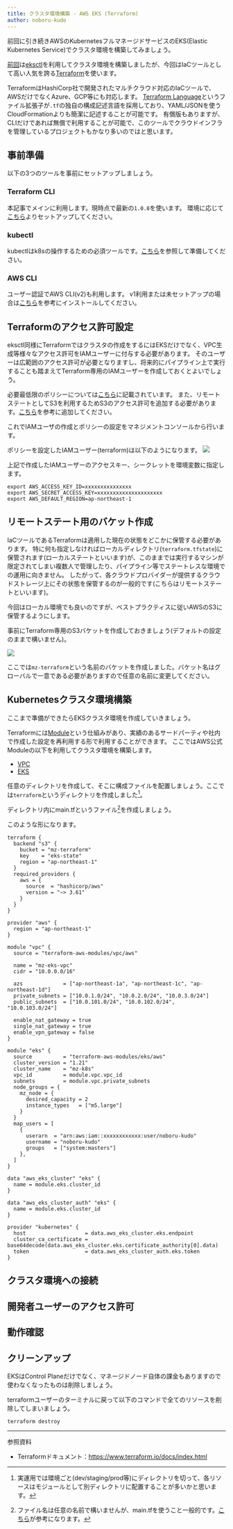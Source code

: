 ```yaml
---
title: クラスタ環境構築 - AWS EKS (Terraform)
author: noboru-kudo
---
```


前回に引き続きAWSのKubernetesフルマネージドサービスのEKS(Elastic Kubernetes Service)でクラスタ環境を構築してみましょう。

[前回](/containers/k8s/tutorial/env/aws-eks-eksctl)は[eksctl](https://eksctl.io/)を利用してクラスタ環境を構築しましたが、今回はIaCツールとして高い人気を誇る[Terraform](https://www.terraform.io/)を使います。

TerraformはHashiCorp社で開発されたマルチクラウド対応のIaCツールで、AWSだけでなくAzure、GCP等にも対応します。
[Terraform Language](https://www.terraform.io/docs/language/index.html)というファイル拡張子が`.tf`の独自の構成記述言語を採用しており、YAML/JSONを使うCloudFormationよりも簡潔に記述することが可能です。
有償版もありますが、CLIだけであれば無償で利用することが可能で、このツールでクラウドインフラを管理しているプロジェクトもかなり多いのではと思います。

## 事前準備

以下の3つのツールを事前にセットアップしましょう。

### Terraform CLI
本記事でメインに利用します。現時点で最新の`1.0.8`を使います。
環境に応じて[こちら](https://learn.hashicorp.com/tutorials/terraform/install-cli?in=terraform/aws-get-started)よりセットアップしてください。

### kubectl
kubectlはk8sの操作するための必須ツールです。[こちら](https://kubernetes.io/docs/tasks/tools/#kubectl)を参照して準備してください。

### AWS CLI
ユーザー認証でAWS CLI(v2)も利用します。
v1利用または未セットアップの場合は[こちら](https://docs.aws.amazon.com/ja_jp/cli/latest/userguide/install-cliv2.html)を参考にインストールしてください。

## Terraformのアクセス許可設定
eksctl同様にTerraformではクラスタの作成をするにはEKSだけでなく、VPC生成等様々なアクセス許可をIAMユーザーに付与する必要があります。
そのユーザーは広範囲のアクセス許可が必要となりますし、将来的にパイプライン上で実行することも踏まえてTerraform専用のIAMユーザーを作成しておくとよいでしょう。

必要最低限のポリシーについては[こちら](https://github.com/terraform-aws-modules/terraform-aws-eks/blob/master/docs/iam-permissions.md)に記載されています。
また、リモートステートとしてS3を利用するためS3のアクセス許可を追加する必要があります。[こちら](https://www.terraform.io/docs/language/settings/backends/s3.html#s3-bucket-permissions)を参考に追加してください。

これでIAMユーザの作成とポリシーの設定をマネジメントコンソールから行います。

ポリシーを設定したIAMユーザー(terraform)は以下のようになります。
![](https://i.gyazo.com/a6eaf35a1247be84478aa845d4c3ccce.png)

上記で作成したIAMユーザーのアクセスキー、シークレットを環境変数に指定します。

```shell
export AWS_ACCESS_KEY_ID=xxxxxxxxxxxxxxx
export AWS_SECRET_ACCESS_KEY=xxxxxxxxxxxxxxxxxxxxx
export AWS_DEFAULT_REGION=ap-northeast-1
```

## リモートステート用のバケット作成

IaCツールであるTerraformは適用した現在の状態をどこかに保管する必要があります。
特に何も指定しなければローカルディレクトリ(`terraform.tfstate`)に保管されます(ローカルステートといいます)が、このままでは実行するマシンが限定されてしまい複数人で管理したり、パイプライン等でステートレスな環境での運用に向きません。
したがって、各クラウドプロバイダーが提供するクラウドストレージ上にその状態を保管するのが一般的です(こちらはリモートステートといいます)。

今回はローカル環境でも良いのですが、ベストプラクティスに従いAWSのS3に保管するようにします。

事前にTerraform専用のS3バケットを作成しておきましょう(デフォルトの設定のままで構いません)。

![](https://i.gyazo.com/a211baaf7dd1fdd8176bc0c2b624248b.png)

ここでは`mz-terraform`という名前のバケットを作成しました。バケット名はグローバルで一意である必要がありますので任意の名前に変更してください。

## Kubernetesクラスタ環境構築

ここまで準備ができたらEKSクラスタ環境を作成していきましょう。

Terraformには[Module](https://www.terraform.io/docs/language/modules/index.html)という仕組みがあり、実績のあるサードパーティや社内で作成した設定を再利用する形で利用することができます。
ここではAWS公式Moduleの以下を利用してクラスタ環境を構築します。
- [VPC](https://registry.terraform.io/modules/terraform-aws-modules/vpc/aws/latest)
- [EKS](https://registry.terraform.io/modules/terraform-aws-modules/eks/aws/latest)

任意のディレクトリを作成して、そこに構成ファイルを配置しましょう。ここでは`terraform`というディレクトリを作成しました[^1]。

[^1]: 実運用では環境ごと(dev/staging/prod等)にディレクトリを切って、各リソースはモジュールとして別ディレクトリに配置することが多いかと思います。

ディレクトリ内にmain.tfというファイル[^2]を作成しましょう。

[^2]: ファイル名は任意の名前で構いませんが、main.tfを使うこと一般的です。[こちら](https://www.terraform-best-practices.com/)が参考になります。

このような形になります。

```hcl
terraform {
  backend "s3" {
    bucket = "mz-terraform"
    key    = "eks-state"
    region = "ap-northeast-1"
  }
  required_providers {
    aws = {
      source  = "hashicorp/aws"
      version = "~> 3.61"
    }
  }
}

provider "aws" {
  region = "ap-northeast-1"
}

module "vpc" {
  source = "terraform-aws-modules/vpc/aws"

  name = "mz-eks-vpc"
  cidr = "10.0.0.0/16"

  azs             = ["ap-northeast-1a", "ap-northeast-1c", "ap-northeast-1d"]
  private_subnets = ["10.0.1.0/24", "10.0.2.0/24", "10.0.3.0/24"]
  public_subnets  = ["10.0.101.0/24", "10.0.102.0/24", "10.0.103.0/24"]

  enable_nat_gateway = true
  single_nat_gateway = true
  enable_vpn_gateway = false
}

module "eks" {
  source          = "terraform-aws-modules/eks/aws"
  cluster_version = "1.21"
  cluster_name    = "mz-k8s"
  vpc_id          = module.vpc.vpc_id
  subnets         = module.vpc.private_subnets
  node_groups = {
    mz_node = {
      desired_capacity = 2
      instance_types   = ["m5.large"]
    }
  }
  map_users = [
    {
      userarn  = "arn:aws:iam::xxxxxxxxxxxx:user/noboru-kudo"
      username = "noboru-kudo"
      groups   = ["system:masters"]
    },
  ]
}

data "aws_eks_cluster" "eks" {
  name = module.eks.cluster_id
}

data "aws_eks_cluster_auth" "eks" {
  name = module.eks.cluster_id
}

provider "kubernetes" {
  host                   = data.aws_eks_cluster.eks.endpoint
  cluster_ca_certificate = base64decode(data.aws_eks_cluster.eks.certificate_authority[0].data)
  token                  = data.aws_eks_cluster_auth.eks.token
}
```

## クラスタ環境への接続


## 開発者ユーザーのアクセス許可

## 動作確認


## クリーンアップ
EKSはControl Planeだけでなく、マネージドノード自体の課金もありますので使わなくなったものは削除しましょう。

terraformユーザーのターミナルに戻って以下のコマンドで全てのリソースを削除してしまいましょう。

```shell
terraform destroy
```

---
参照資料

- Terraformドキュメント：<https://www.terraform.io/docs/index.html>